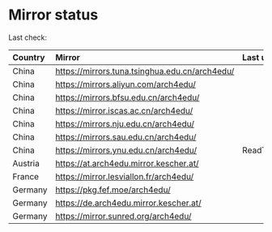 <script src="./time.js"></script>
# Mirror status
Last check: <script type="text/javascript">localize(1692738861.380645);</script>

|Country|Mirror|Last update|
|:------|:-----|:----------|
|China|https://mirrors.tuna.tsinghua.edu.cn/arch4edu/|<script type="text/javascript">localize(1692685961);</script>|
|China|https://mirrors.aliyun.com/arch4edu/|<script type="text/javascript">localize(1692685961);</script>|
|China|https://mirrors.bfsu.edu.cn/arch4edu/|<script type="text/javascript">localize(1692685961);</script>|
|China|https://mirror.iscas.ac.cn/arch4edu/|<script type="text/javascript">localize(1692685961);</script>|
|China|https://mirrors.nju.edu.cn/arch4edu/|<script type="text/javascript">localize(1692642562);</script>|
|China|https://mirrors.sau.edu.cn/arch4edu/|<script type="text/javascript">localize(1692685961);</script>|
|China|https://mirrors.ynu.edu.cn/arch4edu/|ReadTimeout|
|Austria|https://at.arch4edu.mirror.kescher.at/|<script type="text/javascript">localize(1692685961);</script>|
|France|https://mirror.lesviallon.fr/arch4edu/|<script type="text/javascript">localize(1692685961);</script>|
|Germany|https://pkg.fef.moe/arch4edu/|<script type="text/javascript">localize(1692685961);</script>|
|Germany|https://de.arch4edu.mirror.kescher.at/|<script type="text/javascript">localize(1692685961);</script>|
|Germany|https://mirror.sunred.org/arch4edu/|<script type="text/javascript">localize(1692685961);</script>|

<script src="./tablefilter/tablefilter.js"></script>
<script src="./table.js"></script>